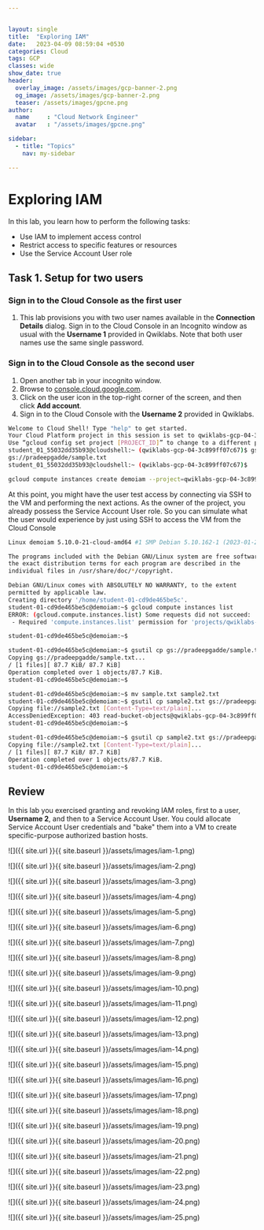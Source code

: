 ```yaml
---


layout: single
title:  "Exploring IAM"
date:   2023-04-09 08:59:04 +0530
categories: Cloud
tags: GCP
classes: wide
show_date: true
header:
  overlay_image: /assets/images/gcp-banner-2.png
  og_image: /assets/images/gcp-banner-2.png
  teaser: /assets/images/gpcne.png
author:
  name     : "Cloud Network Engineer"
  avatar   : "/assets/images/gpcne.png"

sidebar:
  - title: "Topics"
    nav: my-sidebar

---
```


# Exploring IAM

In this lab, you learn how to perform the following tasks:

- Use IAM to implement access control
- Restrict access to specific features or resources
- Use the Service Account User role

## Task 1. Setup for two users

### Sign in to the Cloud Console as the first user

1. This lab provisions you with two user names available in the **Connection Details** dialog. Sign in to the Cloud Console in an Incognito window as usual with the **Username 1** provided in Qwiklabs. Note that both user names use the same single password.

### Sign in to the Cloud Console as the second user

1. Open another tab in your incognito window.
2. Browse to  [console.cloud.google.com](http://console.cloud.google.com).
3. Click on the user icon in the top-right corner of the screen, and then click **Add account**.
4. Sign in to the Cloud Console with the **Username 2** provided in Qwiklabs.



```sh
Welcome to Cloud Shell! Type "help" to get started.
Your Cloud Platform project in this session is set to qwiklabs-gcp-04-3c899ff07c67.
Use “gcloud config set project [PROJECT_ID]” to change to a different project.
student_01_55032dd35b93@cloudshell:~ (qwiklabs-gcp-04-3c899ff07c67)$ gsutil ls gs://pradeepgadde
gs://pradeepgadde/sample.txt
student_01_55032dd35b93@cloudshell:~ (qwiklabs-gcp-04-3c899ff07c67)$
```

```sh
gcloud compute instances create demoiam --project=qwiklabs-gcp-04-3c899ff07c67 --zone=us-east1-d --machine-type=e2-micro --network-interface=network-tier=PREMIUM,subnet=default --metadata=enable-oslogin=true --maintenance-policy=MIGRATE --provisioning-model=STANDARD --service-account=read-bucket-objects@qwiklabs-gcp-04-3c899ff07c67.iam.gserviceaccount.com --scopes=https://www.googleapis.com/auth/cloud-platform --create-disk=auto-delete=yes,boot=yes,device-name=demoiam,image=projects/debian-cloud/global/images/debian-11-bullseye-v20230306,mode=rw,size=10,type=projects/qwiklabs-gcp-04-3c899ff07c67/zones/us-east1-d/diskTypes/pd-balanced --no-shielded-secure-boot --shielded-vtpm --shielded-integrity-monitoring --labels=ec-src=vm_add-gcloud --reservation-affinity=any
```

At this point, you might have the user test access by connecting via SSH to the VM and performing the next actions. As the owner of the project, you already possess the Service Account User role. So you can simulate  what the user would experience by just using SSH to access the VM from  the Cloud Console

```sh
Linux demoiam 5.10.0-21-cloud-amd64 #1 SMP Debian 5.10.162-1 (2023-01-21) x86_64

The programs included with the Debian GNU/Linux system are free software;
the exact distribution terms for each program are described in the
individual files in /usr/share/doc/*/copyright.

Debian GNU/Linux comes with ABSOLUTELY NO WARRANTY, to the extent
permitted by applicable law.
Creating directory '/home/student-01-cd9de465be5c'.
student-01-cd9de465be5c@demoiam:~$ gcloud compute instances list
ERROR: (gcloud.compute.instances.list) Some requests did not succeed:
 - Required 'compute.instances.list' permission for 'projects/qwiklabs-gcp-04-3c899ff07c67'

student-01-cd9de465be5c@demoiam:~$ 

```

```sh
student-01-cd9de465be5c@demoiam:~$ gsutil cp gs://pradeepgadde/sample.txt .
Copying gs://pradeepgadde/sample.txt...
/ [1 files][ 87.7 KiB/ 87.7 KiB]                                                
Operation completed over 1 objects/87.7 KiB.                                     
student-01-cd9de465be5c@demoiam:~$ 
```

```sh
student-01-cd9de465be5c@demoiam:~$ mv sample.txt sample2.txt
student-01-cd9de465be5c@demoiam:~$ gsutil cp sample2.txt gs://pradeepgadde
Copying file://sample2.txt [Content-Type=text/plain]...
AccessDeniedException: 403 read-bucket-objects@qwiklabs-gcp-04-3c899ff07c67.iam.gserviceaccount.com does not have storage.objects.create access to the Google Cloud Storage object. Permission 'storage.objects.create' denied on resource (or it may not exist).
student-01-cd9de465be5c@demoiam:~$ 
```

```sh
student-01-cd9de465be5c@demoiam:~$ gsutil cp sample2.txt gs://pradeepgadde
Copying file://sample2.txt [Content-Type=text/plain]...
/ [1 files][ 87.7 KiB/ 87.7 KiB]                                                
Operation completed over 1 objects/87.7 KiB.                                     
student-01-cd9de465be5c@demoiam:~$ 
```

## Review

In this lab you exercised granting and revoking IAM roles, first to a user, **Username 2**, and then to a Service Account User. You could allocate Service Account  User credentials and "bake" them into a VM to create specific-purpose  authorized bastion hosts.

![]({{ site.url }}{{ site.baseurl }}/assets/images/iam-1.png)

![]({{ site.url }}{{ site.baseurl }}/assets/images/iam-2.png)

![]({{ site.url }}{{ site.baseurl }}/assets/images/iam-3.png)

![]({{ site.url }}{{ site.baseurl }}/assets/images/iam-4.png)

![]({{ site.url }}{{ site.baseurl }}/assets/images/iam-5.png)

![]({{ site.url }}{{ site.baseurl }}/assets/images/iam-6.png)

![]({{ site.url }}{{ site.baseurl }}/assets/images/iam-7.png)

![]({{ site.url }}{{ site.baseurl }}/assets/images/iam-8.png)

![]({{ site.url }}{{ site.baseurl }}/assets/images/iam-9.png)

![]({{ site.url }}{{ site.baseurl }}/assets/images/iam-10.png)

![]({{ site.url }}{{ site.baseurl }}/assets/images/iam-11.png)

![]({{ site.url }}{{ site.baseurl }}/assets/images/iam-12.png)

![]({{ site.url }}{{ site.baseurl }}/assets/images/iam-13.png)

![]({{ site.url }}{{ site.baseurl }}/assets/images/iam-14.png)

![]({{ site.url }}{{ site.baseurl }}/assets/images/iam-15.png)

![]({{ site.url }}{{ site.baseurl }}/assets/images/iam-16.png)

![]({{ site.url }}{{ site.baseurl }}/assets/images/iam-17.png)

![]({{ site.url }}{{ site.baseurl }}/assets/images/iam-18.png)

![]({{ site.url }}{{ site.baseurl }}/assets/images/iam-19.png)

![]({{ site.url }}{{ site.baseurl }}/assets/images/iam-20.png)

![]({{ site.url }}{{ site.baseurl }}/assets/images/iam-21.png)

![]({{ site.url }}{{ site.baseurl }}/assets/images/iam-22.png)

![]({{ site.url }}{{ site.baseurl }}/assets/images/iam-23.png)

![]({{ site.url }}{{ site.baseurl }}/assets/images/iam-24.png)

![]({{ site.url }}{{ site.baseurl }}/assets/images/iam-25.png)







